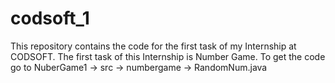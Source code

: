 # codsoft_1
This repository contains the code for the first task of my Internship at CODSOFT.
The first task of this Internship is Number Game.
To get the code go to 
    NuberGame1 -> src -> numbergame -> RandomNum.java
